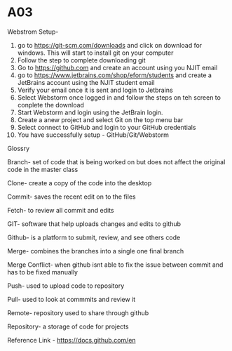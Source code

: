 # A03

Webstrom Setup-
1) go to https://git-scm.com/downloads and click on download for windows. This will start to install git on your computer
2) Follow the step to complete downloading git
3) Go to https://github.com and create an account using you NJIT email
4) go to https://www.jetbrains.com/shop/eform/students and create a JetBrains account using the NJIT student email
5) Verify your email once it is sent and login to Jetbrains
6) Select Webstorm once logged in and follow the steps on teh screen to conplete the download
7) Start Webstorm and login using the JetBrain login. 
8) Create a anew project and select Git on the top menu bar
9) Select connect to GitHub and login to your GitHub credentials
10) You have successfully setup - GitHub/Git/Webstorm




Glossry

Branch- set of code that is being worked on but does not affect the original code in the master class

Clone- create a copy of the code into the desktop

Commit- saves the recent edit on to the files

Fetch- to review all commit and edits

GIT- software that help uploads changes and edits to github

Github- is a platform to submit, review, and see others code

Merge- combines the branches into a single one final branch

Merge Conflict- when github isnt able to fix the issue between commit and has to be fixed manually

Push- used to upload code to repository

Pull- used to look at commmits and review it

Remote- repository used to share through github

Repository- a storage of code for projects




Reference Link - https://docs.github.com/en


